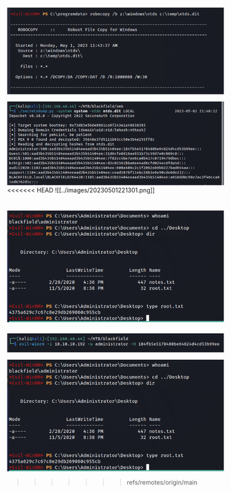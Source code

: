![](../images/20230501220803.png)


![](../images/20230501221208.png)
<<<<<<< HEAD
![[../images/20230501221301.png]]

![](../images/20230501221403.png)
=======
![](../images/20230501221301.png)

![](../images/20230501221403.png)
>>>>>>> refs/remotes/origin/main
